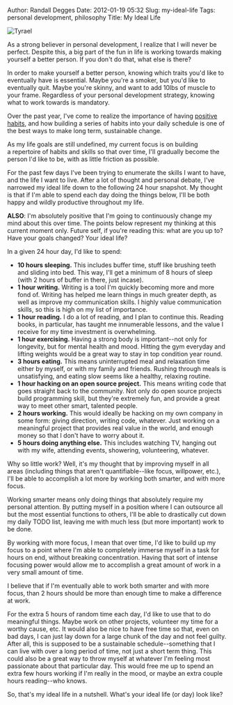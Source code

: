 Author: Randall Degges
Date: 2012-01-19 05:32
Slug: my-ideal-life
Tags: personal development, philosophy
Title: My Ideal Life


![Tyrael][]

As a strong believer in personal development, I realize that I will never be
perfect. Despite this, a big part of the fun in life is working towards making
yourself a better person. If you don't do that, what else is there?

In order to make yourself a better person, knowing which traits you'd like to
eventually have is essential. Maybe you're a smoker, but you'd like to
eventually quit. Maybe you're skinny, and want to add 10lbs of muscle to your
frame. Regardless of your personal development strategy, knowing what to work
towards is mandatory.

Over the past year, I've come to realize the importance of having
[positive habits][], and how building a series of habits into your daily
schedule is one of the best ways to make long term, sustainable change.

As my life goals are still undefined, my current focus is on building
a repertoire of habits and skills so that over time, I'll gradually become the
person I'd like to be, with as little friction as possible.

For the past few days I've been trying to enumerate the skills I want to have,
and the life I want to live. After a lot of thought and personal debate, I've
narrowed my ideal life down to the following 24 hour snapshot. My thought is
that if I'm able to spend each day doing the things below, I'll be both happy
and wildly productive throughout my life.

**ALSO**: I'm absolutely positive that I'm going to continuously change my mind
about this over time. The points below represent my thinking at this current
moment only. Future self, if you're reading this: what are you up to? Have your
goals changed? Your ideal life?

In a given 24 hour day, I'd like to spend:

-   **10 hours sleeping.** This includes buffer time, stuff like brushing teeth
    and sliding into bed. This way, I'll get a minimum of 8 hours of sleep (with
    2 hours of buffer in there, just incase).
-   **1 hour writing.** Writing is a tool I'm quickly becoming more and more
    fond of. Writing has helped me learn things in much greater depth, as well
    as improve my communication skills. I highly value communication skills, so
    this is high on my list of importance.
-   **1 hour reading.** I do a lot of reading, and I plan to continue this.
    Reading books, in particular, has taught me innumerable lessons, and the
    value I receive for my time investment is overwhelming.
-   **1 hour exercising.** Having a strong body is important--not only for
    longevity, but for mental health and mood. Hitting the gym everyday and
    lifting weights would be a great way to stay in top condition year round.
-   **3 hours eating.** This means uninterrupted meal and relaxation time either
    by myself, or with my family and friends. Rushing through meals is
    unsatisfying, and eating slow seems like a healthy, relaxing routine.
-   **1 hour hacking on an open source project.** This means writing code that
    goes straight back to the community. Not only do open source projects build
    programming skill, but they're extremely fun, and provide a great way to
    meet other smart, talented people.
-   **2 hours working.** This would ideally be hacking on my own company in some
    form: giving direction, writing code, whatever. Just working on a meaningful
    project that provides real value in the world, and enough money so that I
    don't have to worry about it.
-   **5 hours doing anything else.** This includes watching TV, hanging out with
    my wife, attending events, showering, volunteering, whatever.

Why so little work? Well, it's my thought that by improving myself in all areas
(including things that aren't quantifiable--like focus, willpower, etc.), I'll
be able to accomplish a lot more by working both smarter, and with more focus.

Working smarter means only doing things that absolutely require my personal
attention. By putting myself in a position where I can outsource all but the
most essential functions to others, I'll be able to drastically cut down my
daily TODO list, leaving me with much less (but more important) work to be done.

By working with more focus, I mean that over time, I'd like to build up my focus
to a point where I'm able to completely immerse myself in a task for hours on
end, without breaking concentration. Having that sort of intense focusing power
would allow me to accomplish a great amount of work in a very small amount of
time.

I believe that if I'm eventually able to work both smarter and with more focus,
than 2 hours should be more than enough time to make a difference at work.

For the extra 5 hours of random time each day, I'd like to use that to do
meaningful things. Maybe work on other projects, volunteer my time for a worthy
cause, etc. It would also be nice to have free time so that, even on bad days, I
can just lay down for a large chunk of the day and not feel guilty. After all,
this is supposed to be a sustainable schedule--something that I can live with
over a long period of time, not just a short term thing. This could also be a
great way to throw myself at whatever I'm feeling most passionate about that
particular day. This would free me up to spend an extra few hours working if I'm
really in the mood, or maybe an extra couple hours reading--who knows.

So, that's my ideal life in a nutshell. What's your ideal life (or day) look
like?


  [Tyrael]: /static/images/2012/tyrael.png "Tyrael Sketch"
  [positive habits]: /what-im-doing-in-2012 "What I'm Doing in 2012"
